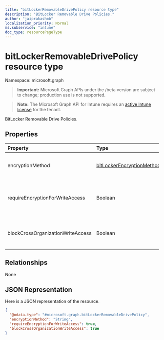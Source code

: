 ```yaml
---
title: "bitLockerRemovableDrivePolicy resource type"
description: "BitLocker Removable Drive Policies."
author: "jaiprakashmb"
localization_priority: Normal
ms.subservice: "intune"
doc_type: resourcePageType
---
```


# bitLockerRemovableDrivePolicy resource type

Namespace: microsoft.graph
> **Important:** Microsoft Graph APIs under the /beta version are subject to change; production use is not supported.

> **Note:** The Microsoft Graph API for Intune requires an [active Intune license](https://go.microsoft.com/fwlink/?linkid=839381) for the tenant.


BitLocker Removable Drive Policies.

## Properties
|Property|Type|Description|
|:---|:---|:---|
|encryptionMethod|[bitLockerEncryptionMethod](../resources/intune-deviceconfig-bitlockerencryptionmethod.md)|Select the encryption method for removable  drives. Possible values are: `aesCbc128`, `aesCbc256`, `xtsAes128`, `xtsAes256`.|
|requireEncryptionForWriteAccess|Boolean|Indicates whether to block write access to devices configured in another organization.  If requireEncryptionForWriteAccess is false, this value does not affect.|
|blockCrossOrganizationWriteAccess|Boolean|This policy setting determines whether BitLocker protection is required for removable data drives to be writable on a computer.|

## Relationships
None

## JSON Representation
Here is a JSON representation of the resource.
<!-- {
  "blockType": "resource",
  "@odata.type": "microsoft.graph.bitLockerRemovableDrivePolicy"
}
-->
``` json
{
  "@odata.type": "#microsoft.graph.bitLockerRemovableDrivePolicy",
  "encryptionMethod": "String",
  "requireEncryptionForWriteAccess": true,
  "blockCrossOrganizationWriteAccess": true
}
```
